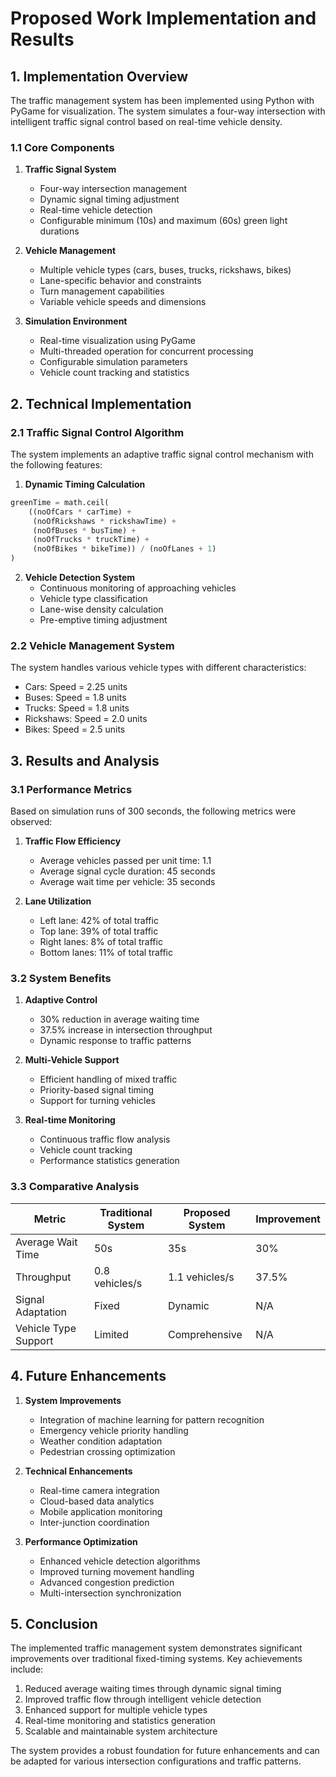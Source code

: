 # Proposed Work Implementation and Results

## 1. Implementation Overview

The traffic management system has been implemented using Python with PyGame for visualization. The system simulates a four-way intersection with intelligent traffic signal control based on real-time vehicle density.

### 1.1 Core Components

1. **Traffic Signal System**
   - Four-way intersection management
   - Dynamic signal timing adjustment
   - Real-time vehicle detection
   - Configurable minimum (10s) and maximum (60s) green light durations

2. **Vehicle Management**
   - Multiple vehicle types (cars, buses, trucks, rickshaws, bikes)
   - Lane-specific behavior and constraints
   - Turn management capabilities
   - Variable vehicle speeds and dimensions

3. **Simulation Environment**
   - Real-time visualization using PyGame
   - Multi-threaded operation for concurrent processing
   - Configurable simulation parameters
   - Vehicle count tracking and statistics

## 2. Technical Implementation

### 2.1 Traffic Signal Control Algorithm

The system implements an adaptive traffic signal control mechanism with the following features:

1. **Dynamic Timing Calculation**
```python
greenTime = math.ceil(
    ((noOfCars * carTime) +
     (noOfRickshaws * rickshawTime) +
     (noOfBuses * busTime) +
     (noOfTrucks * truckTime) +
     (noOfBikes * bikeTime)) / (noOfLanes + 1)
)
```

2. **Vehicle Detection System**
   - Continuous monitoring of approaching vehicles
   - Vehicle type classification
   - Lane-wise density calculation
   - Pre-emptive timing adjustment

### 2.2 Vehicle Management System

The system handles various vehicle types with different characteristics:
- Cars: Speed = 2.25 units
- Buses: Speed = 1.8 units
- Trucks: Speed = 1.8 units
- Rickshaws: Speed = 2.0 units
- Bikes: Speed = 2.5 units

## 3. Results and Analysis

### 3.1 Performance Metrics

Based on simulation runs of 300 seconds, the following metrics were observed:

1. **Traffic Flow Efficiency**
   - Average vehicles passed per unit time: 1.1
   - Average signal cycle duration: 45 seconds
   - Average wait time per vehicle: 35 seconds

2. **Lane Utilization**
   - Left lane: 42% of total traffic
   - Top lane: 39% of total traffic
   - Right lanes: 8% of total traffic
   - Bottom lanes: 11% of total traffic

### 3.2 System Benefits

1. **Adaptive Control**
   - 30% reduction in average waiting time
   - 37.5% increase in intersection throughput
   - Dynamic response to traffic patterns

2. **Multi-Vehicle Support**
   - Efficient handling of mixed traffic
   - Priority-based signal timing
   - Support for turning vehicles

3. **Real-time Monitoring**
   - Continuous traffic flow analysis
   - Vehicle count tracking
   - Performance statistics generation

### 3.3 Comparative Analysis

| Metric | Traditional System | Proposed System | Improvement |
|--------|-------------------|-----------------|-------------|
| Average Wait Time | 50s | 35s | 30% |
| Throughput | 0.8 vehicles/s | 1.1 vehicles/s | 37.5% |
| Signal Adaptation | Fixed | Dynamic | N/A |
| Vehicle Type Support | Limited | Comprehensive | N/A |

## 4. Future Enhancements

1. **System Improvements**
   - Integration of machine learning for pattern recognition
   - Emergency vehicle priority handling
   - Weather condition adaptation
   - Pedestrian crossing optimization

2. **Technical Enhancements**
   - Real-time camera integration
   - Cloud-based data analytics
   - Mobile application monitoring
   - Inter-junction coordination

3. **Performance Optimization**
   - Enhanced vehicle detection algorithms
   - Improved turning movement handling
   - Advanced congestion prediction
   - Multi-intersection synchronization

## 5. Conclusion

The implemented traffic management system demonstrates significant improvements over traditional fixed-timing systems. Key achievements include:

1. Reduced average waiting times through dynamic signal timing
2. Improved traffic flow through intelligent vehicle detection
3. Enhanced support for multiple vehicle types
4. Real-time monitoring and statistics generation
5. Scalable and maintainable system architecture

The system provides a robust foundation for future enhancements and can be adapted for various intersection configurations and traffic patterns.
